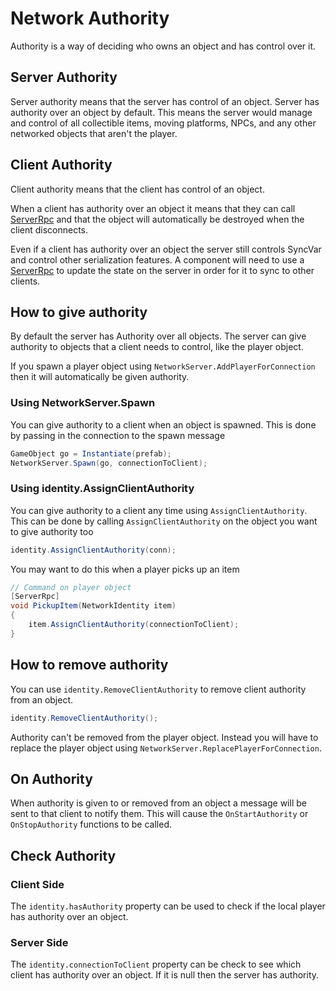 # Network Authority

Authority is a way of deciding who owns an object and has control over it. 


## Server Authority

Server authority means that the server has control of an object. Server has authority over an object by default. This means the server would manage and control of all collectible items, moving platforms, NPCs, and any other networked objects that aren't the player.

## Client Authority

Client authority means that the client has control of an object. 

When a client has authority over an object it means that they can call [ServerRpc](Communications/RemoteActions.md) and that the object will automatically be destroyed when the client disconnects.

Even if a client has authority over an object the server still controls SyncVar and control other serialization features. A component will need to use a [ServerRpc](Communications/RemoteActions.md) to update the state on the server in order for it to sync to other clients.


## How to give authority

By default the server has Authority over all objects. The server can give authority to objects that a client needs to control, like the player object. 

If you spawn a player object using `NetworkServer.AddPlayerForConnection` then it will automatically be given authority.


### Using NetworkServer.Spawn

You can give authority to a client when an object is spawned. This is done by passing in the connection to the spawn message
```cs
GameObject go = Instantiate(prefab);
NetworkServer.Spawn(go, connectionToClient);
```

### Using identity.AssignClientAuthority

You can give authority to a client any time using `AssignClientAuthority`. This can be done by calling `AssignClientAuthority` on the object you want to give authority too
```cs
identity.AssignClientAuthority(conn);
```

You may want to do this when a player picks up an item

```cs
// Command on player object
[ServerRpc]
void PickupItem(NetworkIdentity item)
{
    item.AssignClientAuthority(connectionToClient); 
}
```

## How to remove authority

You can use `identity.RemoveClientAuthority` to remove client authority from an object. 

```cs
identity.RemoveClientAuthority();
```

Authority can't be removed from the player object. Instead you will have to replace the player object using `NetworkServer.ReplacePlayerForConnection`.


## On Authority

When authority is given to or removed from an object a message will be sent to that client to notify them. This will cause the `OnStartAuthority` or `OnStopAuthority` functions to be called. 


## Check Authority

### Client Side

The `identity.hasAuthority` property can be used to check if the local player has authority over an object.

### Server Side

The `identity.connectionToClient` property can be check to see which client has authority over an object. If it is null then the server has authority.
